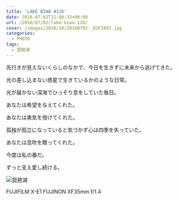 ```yaml
---
title: 'LAKE BIWA #126'
date: 2016-07-02T11:00:33+00:00
url: /2016/07/02/lake-biwa-126/
cover: /images/2016/10/20160702-_DSF2893.jpg
categories:
  - PHOTO
tags:
  - 琵琶湖
---
```

<!--more-->
先行きが見えないくらしのなかで、今日を生きずに未来から逃げてきた。

光の差し込まない惑星で生きているかのような日常。

光が届かない深海でひっそり息をしていた毎日。

あなたは希望を与えてくれた。

あなたは勇気を授けてくれた。

孤独が孤立になっていると気づかず心は四季を失っていた。

あなたは息吹を贈ってくれた。

今度は私の番だ。

ずっと支え愛し続ける。

![琵琶湖](/images/2016/10/20160702-_DSF2886.jpg "琵琶湖")

FUJIFILM X-E1 FUJINON XF35mm f/1.4
